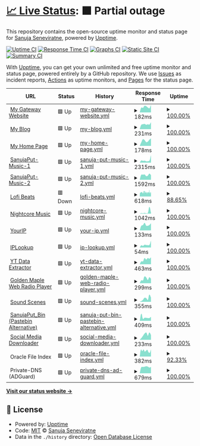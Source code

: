 # [📈 Live Status](https://status.sanuja.biz): <!--live status--> **🟧 Partial outage**

This repository contains the open-source uptime monitor and status page for [Sanuja Seneviratne](https://sanuja.biz/), powered by [Upptime](https://github.com/upptime/upptime).

[![Uptime CI](https://github.com/SanujaNS/SanujaPut-Status/workflows/Uptime%20CI/badge.svg)](https://github.com/SanujaNS/SanujaPut-Status/actions?query=workflow%3A%22Uptime+CI%22)
[![Response Time CI](https://github.com/SanujaNS/SanujaPut-Status/workflows/Response%20Time%20CI/badge.svg)](https://github.com/SanujaNS/SanujaPut-Status/actions?query=workflow%3A%22Response+Time+CI%22)
[![Graphs CI](https://github.com/SanujaNS/SanujaPut-Status/workflows/Graphs%20CI/badge.svg)](https://github.com/SanujaNS/SanujaPut-Status/actions?query=workflow%3A%22Graphs+CI%22)
[![Static Site CI](https://github.com/SanujaNS/SanujaPut-Status/workflows/Static%20Site%20CI/badge.svg)](https://github.com/SanujaNS/SanujaPut-Status/actions?query=workflow%3A%22Static+Site+CI%22)
[![Summary CI](https://github.com/SanujaNS/SanujaPut-Status/workflows/Summary%20CI/badge.svg)](https://github.com/SanujaNS/SanujaPut-Status/actions?query=workflow%3A%22Summary+CI%22)

With [Upptime](https://upptime.js.org), you can get your own unlimited and free uptime monitor and status page, powered entirely by a GitHub repository. We use [Issues](https://github.com/SanujaNS/SanujaPut-Status/issues) as incident reports, [Actions](https://github.com/SanujaNS/SanujaPut-Status/actions) as uptime monitors, and [Pages](https://status.sanuja.biz) for the status page.

<!--start: status pages-->
<!-- This summary is generated by Upptime (https://github.com/upptime/upptime) -->
<!-- Do not edit this manually, your changes will be overwritten -->
<!-- prettier-ignore -->
| URL | Status | History | Response Time | Uptime |
| --- | ------ | ------- | ------------- | ------ |
| <img alt="" src="https://icons.duckduckgo.com/ip3/sanuja.biz.ico" height="13"> [My Gateway Website](https://sanuja.biz/) | 🟩 Up | [my-gateway-website.yml](https://github.com/SanujaNS/SanujaPut-Status/commits/HEAD/history/my-gateway-website.yml) | <details><summary><img alt="Response time graph" src="./graphs/my-gateway-website/response-time-week.png" height="20"> 182ms</summary><br><a href="https://status.sanuja.biz/history/my-gateway-website"><img alt="Response time 98" src="https://img.shields.io/endpoint?url=https%3A%2F%2Fraw.githubusercontent.com%2FSanujaNS%2FSanujaPut-Status%2FHEAD%2Fapi%2Fmy-gateway-website%2Fresponse-time.json"></a><br><a href="https://status.sanuja.biz/history/my-gateway-website"><img alt="24-hour response time 247" src="https://img.shields.io/endpoint?url=https%3A%2F%2Fraw.githubusercontent.com%2FSanujaNS%2FSanujaPut-Status%2FHEAD%2Fapi%2Fmy-gateway-website%2Fresponse-time-day.json"></a><br><a href="https://status.sanuja.biz/history/my-gateway-website"><img alt="7-day response time 182" src="https://img.shields.io/endpoint?url=https%3A%2F%2Fraw.githubusercontent.com%2FSanujaNS%2FSanujaPut-Status%2FHEAD%2Fapi%2Fmy-gateway-website%2Fresponse-time-week.json"></a><br><a href="https://status.sanuja.biz/history/my-gateway-website"><img alt="30-day response time 126" src="https://img.shields.io/endpoint?url=https%3A%2F%2Fraw.githubusercontent.com%2FSanujaNS%2FSanujaPut-Status%2FHEAD%2Fapi%2Fmy-gateway-website%2Fresponse-time-month.json"></a><br><a href="https://status.sanuja.biz/history/my-gateway-website"><img alt="1-year response time 106" src="https://img.shields.io/endpoint?url=https%3A%2F%2Fraw.githubusercontent.com%2FSanujaNS%2FSanujaPut-Status%2FHEAD%2Fapi%2Fmy-gateway-website%2Fresponse-time-year.json"></a></details> | <details><summary><a href="https://status.sanuja.biz/history/my-gateway-website">100.00%</a></summary><a href="https://status.sanuja.biz/history/my-gateway-website"><img alt="All-time uptime 99.65%" src="https://img.shields.io/endpoint?url=https%3A%2F%2Fraw.githubusercontent.com%2FSanujaNS%2FSanujaPut-Status%2FHEAD%2Fapi%2Fmy-gateway-website%2Fuptime.json"></a><br><a href="https://status.sanuja.biz/history/my-gateway-website"><img alt="24-hour uptime 100.00%" src="https://img.shields.io/endpoint?url=https%3A%2F%2Fraw.githubusercontent.com%2FSanujaNS%2FSanujaPut-Status%2FHEAD%2Fapi%2Fmy-gateway-website%2Fuptime-day.json"></a><br><a href="https://status.sanuja.biz/history/my-gateway-website"><img alt="7-day uptime 100.00%" src="https://img.shields.io/endpoint?url=https%3A%2F%2Fraw.githubusercontent.com%2FSanujaNS%2FSanujaPut-Status%2FHEAD%2Fapi%2Fmy-gateway-website%2Fuptime-week.json"></a><br><a href="https://status.sanuja.biz/history/my-gateway-website"><img alt="30-day uptime 100.00%" src="https://img.shields.io/endpoint?url=https%3A%2F%2Fraw.githubusercontent.com%2FSanujaNS%2FSanujaPut-Status%2FHEAD%2Fapi%2Fmy-gateway-website%2Fuptime-month.json"></a><br><a href="https://status.sanuja.biz/history/my-gateway-website"><img alt="1-year uptime 99.66%" src="https://img.shields.io/endpoint?url=https%3A%2F%2Fraw.githubusercontent.com%2FSanujaNS%2FSanujaPut-Status%2FHEAD%2Fapi%2Fmy-gateway-website%2Fuptime-year.json"></a></details>
| <img alt="" src="https://icons.duckduckgo.com/ip3/sanujas.com.ico" height="13"> [My Blog](https://sanujas.com/) | 🟩 Up | [my-blog.yml](https://github.com/SanujaNS/SanujaPut-Status/commits/HEAD/history/my-blog.yml) | <details><summary><img alt="Response time graph" src="./graphs/my-blog/response-time-week.png" height="20"> 231ms</summary><br><a href="https://status.sanuja.biz/history/my-blog"><img alt="Response time 123" src="https://img.shields.io/endpoint?url=https%3A%2F%2Fraw.githubusercontent.com%2FSanujaNS%2FSanujaPut-Status%2FHEAD%2Fapi%2Fmy-blog%2Fresponse-time.json"></a><br><a href="https://status.sanuja.biz/history/my-blog"><img alt="24-hour response time 317" src="https://img.shields.io/endpoint?url=https%3A%2F%2Fraw.githubusercontent.com%2FSanujaNS%2FSanujaPut-Status%2FHEAD%2Fapi%2Fmy-blog%2Fresponse-time-day.json"></a><br><a href="https://status.sanuja.biz/history/my-blog"><img alt="7-day response time 231" src="https://img.shields.io/endpoint?url=https%3A%2F%2Fraw.githubusercontent.com%2FSanujaNS%2FSanujaPut-Status%2FHEAD%2Fapi%2Fmy-blog%2Fresponse-time-week.json"></a><br><a href="https://status.sanuja.biz/history/my-blog"><img alt="30-day response time 171" src="https://img.shields.io/endpoint?url=https%3A%2F%2Fraw.githubusercontent.com%2FSanujaNS%2FSanujaPut-Status%2FHEAD%2Fapi%2Fmy-blog%2Fresponse-time-month.json"></a><br><a href="https://status.sanuja.biz/history/my-blog"><img alt="1-year response time 132" src="https://img.shields.io/endpoint?url=https%3A%2F%2Fraw.githubusercontent.com%2FSanujaNS%2FSanujaPut-Status%2FHEAD%2Fapi%2Fmy-blog%2Fresponse-time-year.json"></a></details> | <details><summary><a href="https://status.sanuja.biz/history/my-blog">100.00%</a></summary><a href="https://status.sanuja.biz/history/my-blog"><img alt="All-time uptime 99.63%" src="https://img.shields.io/endpoint?url=https%3A%2F%2Fraw.githubusercontent.com%2FSanujaNS%2FSanujaPut-Status%2FHEAD%2Fapi%2Fmy-blog%2Fuptime.json"></a><br><a href="https://status.sanuja.biz/history/my-blog"><img alt="24-hour uptime 100.00%" src="https://img.shields.io/endpoint?url=https%3A%2F%2Fraw.githubusercontent.com%2FSanujaNS%2FSanujaPut-Status%2FHEAD%2Fapi%2Fmy-blog%2Fuptime-day.json"></a><br><a href="https://status.sanuja.biz/history/my-blog"><img alt="7-day uptime 100.00%" src="https://img.shields.io/endpoint?url=https%3A%2F%2Fraw.githubusercontent.com%2FSanujaNS%2FSanujaPut-Status%2FHEAD%2Fapi%2Fmy-blog%2Fuptime-week.json"></a><br><a href="https://status.sanuja.biz/history/my-blog"><img alt="30-day uptime 100.00%" src="https://img.shields.io/endpoint?url=https%3A%2F%2Fraw.githubusercontent.com%2FSanujaNS%2FSanujaPut-Status%2FHEAD%2Fapi%2Fmy-blog%2Fuptime-month.json"></a><br><a href="https://status.sanuja.biz/history/my-blog"><img alt="1-year uptime 99.62%" src="https://img.shields.io/endpoint?url=https%3A%2F%2Fraw.githubusercontent.com%2FSanujaNS%2FSanujaPut-Status%2FHEAD%2Fapi%2Fmy-blog%2Fuptime-year.json"></a></details>
| <img alt="" src="https://icons.duckduckgo.com/ip3/status.sanuja.biz.ico" height="13"> [My Home Page](https://status.sanuja.biz/) | 🟩 Up | [my-home-page.yml](https://github.com/SanujaNS/SanujaPut-Status/commits/HEAD/history/my-home-page.yml) | <details><summary><img alt="Response time graph" src="./graphs/my-home-page/response-time-week.png" height="20"> 178ms</summary><br><a href="https://status.sanuja.biz/history/my-home-page"><img alt="Response time 111" src="https://img.shields.io/endpoint?url=https%3A%2F%2Fraw.githubusercontent.com%2FSanujaNS%2FSanujaPut-Status%2FHEAD%2Fapi%2Fmy-home-page%2Fresponse-time.json"></a><br><a href="https://status.sanuja.biz/history/my-home-page"><img alt="24-hour response time 248" src="https://img.shields.io/endpoint?url=https%3A%2F%2Fraw.githubusercontent.com%2FSanujaNS%2FSanujaPut-Status%2FHEAD%2Fapi%2Fmy-home-page%2Fresponse-time-day.json"></a><br><a href="https://status.sanuja.biz/history/my-home-page"><img alt="7-day response time 178" src="https://img.shields.io/endpoint?url=https%3A%2F%2Fraw.githubusercontent.com%2FSanujaNS%2FSanujaPut-Status%2FHEAD%2Fapi%2Fmy-home-page%2Fresponse-time-week.json"></a><br><a href="https://status.sanuja.biz/history/my-home-page"><img alt="30-day response time 127" src="https://img.shields.io/endpoint?url=https%3A%2F%2Fraw.githubusercontent.com%2FSanujaNS%2FSanujaPut-Status%2FHEAD%2Fapi%2Fmy-home-page%2Fresponse-time-month.json"></a><br><a href="https://status.sanuja.biz/history/my-home-page"><img alt="1-year response time 111" src="https://img.shields.io/endpoint?url=https%3A%2F%2Fraw.githubusercontent.com%2FSanujaNS%2FSanujaPut-Status%2FHEAD%2Fapi%2Fmy-home-page%2Fresponse-time-year.json"></a></details> | <details><summary><a href="https://status.sanuja.biz/history/my-home-page">100.00%</a></summary><a href="https://status.sanuja.biz/history/my-home-page"><img alt="All-time uptime 99.91%" src="https://img.shields.io/endpoint?url=https%3A%2F%2Fraw.githubusercontent.com%2FSanujaNS%2FSanujaPut-Status%2FHEAD%2Fapi%2Fmy-home-page%2Fuptime.json"></a><br><a href="https://status.sanuja.biz/history/my-home-page"><img alt="24-hour uptime 100.00%" src="https://img.shields.io/endpoint?url=https%3A%2F%2Fraw.githubusercontent.com%2FSanujaNS%2FSanujaPut-Status%2FHEAD%2Fapi%2Fmy-home-page%2Fuptime-day.json"></a><br><a href="https://status.sanuja.biz/history/my-home-page"><img alt="7-day uptime 100.00%" src="https://img.shields.io/endpoint?url=https%3A%2F%2Fraw.githubusercontent.com%2FSanujaNS%2FSanujaPut-Status%2FHEAD%2Fapi%2Fmy-home-page%2Fuptime-week.json"></a><br><a href="https://status.sanuja.biz/history/my-home-page"><img alt="30-day uptime 100.00%" src="https://img.shields.io/endpoint?url=https%3A%2F%2Fraw.githubusercontent.com%2FSanujaNS%2FSanujaPut-Status%2FHEAD%2Fapi%2Fmy-home-page%2Fuptime-month.json"></a><br><a href="https://status.sanuja.biz/history/my-home-page"><img alt="1-year uptime 99.91%" src="https://img.shields.io/endpoint?url=https%3A%2F%2Fraw.githubusercontent.com%2FSanujaNS%2FSanujaPut-Status%2FHEAD%2Fapi%2Fmy-home-page%2Fuptime-year.json"></a></details>
| <img alt="" src="https://icons.duckduckgo.com/ip3/smusic.sanujas.eu.org.ico" height="13"> [SanujaPut-Music-1](https://smusic.sanujas.eu.org/) | 🟩 Up | [sanuja-put-music-1.yml](https://github.com/SanujaNS/SanujaPut-Status/commits/HEAD/history/sanuja-put-music-1.yml) | <details><summary><img alt="Response time graph" src="./graphs/sanuja-put-music-1/response-time-week.png" height="20"> 2315ms</summary><br><a href="https://status.sanuja.biz/history/sanuja-put-music-1"><img alt="Response time 1767" src="https://img.shields.io/endpoint?url=https%3A%2F%2Fraw.githubusercontent.com%2FSanujaNS%2FSanujaPut-Status%2FHEAD%2Fapi%2Fsanuja-put-music-1%2Fresponse-time.json"></a><br><a href="https://status.sanuja.biz/history/sanuja-put-music-1"><img alt="24-hour response time 6817" src="https://img.shields.io/endpoint?url=https%3A%2F%2Fraw.githubusercontent.com%2FSanujaNS%2FSanujaPut-Status%2FHEAD%2Fapi%2Fsanuja-put-music-1%2Fresponse-time-day.json"></a><br><a href="https://status.sanuja.biz/history/sanuja-put-music-1"><img alt="7-day response time 2315" src="https://img.shields.io/endpoint?url=https%3A%2F%2Fraw.githubusercontent.com%2FSanujaNS%2FSanujaPut-Status%2FHEAD%2Fapi%2Fsanuja-put-music-1%2Fresponse-time-week.json"></a><br><a href="https://status.sanuja.biz/history/sanuja-put-music-1"><img alt="30-day response time 1932" src="https://img.shields.io/endpoint?url=https%3A%2F%2Fraw.githubusercontent.com%2FSanujaNS%2FSanujaPut-Status%2FHEAD%2Fapi%2Fsanuja-put-music-1%2Fresponse-time-month.json"></a><br><a href="https://status.sanuja.biz/history/sanuja-put-music-1"><img alt="1-year response time 1777" src="https://img.shields.io/endpoint?url=https%3A%2F%2Fraw.githubusercontent.com%2FSanujaNS%2FSanujaPut-Status%2FHEAD%2Fapi%2Fsanuja-put-music-1%2Fresponse-time-year.json"></a></details> | <details><summary><a href="https://status.sanuja.biz/history/sanuja-put-music-1">100.00%</a></summary><a href="https://status.sanuja.biz/history/sanuja-put-music-1"><img alt="All-time uptime 75.57%" src="https://img.shields.io/endpoint?url=https%3A%2F%2Fraw.githubusercontent.com%2FSanujaNS%2FSanujaPut-Status%2FHEAD%2Fapi%2Fsanuja-put-music-1%2Fuptime.json"></a><br><a href="https://status.sanuja.biz/history/sanuja-put-music-1"><img alt="24-hour uptime 100.00%" src="https://img.shields.io/endpoint?url=https%3A%2F%2Fraw.githubusercontent.com%2FSanujaNS%2FSanujaPut-Status%2FHEAD%2Fapi%2Fsanuja-put-music-1%2Fuptime-day.json"></a><br><a href="https://status.sanuja.biz/history/sanuja-put-music-1"><img alt="7-day uptime 100.00%" src="https://img.shields.io/endpoint?url=https%3A%2F%2Fraw.githubusercontent.com%2FSanujaNS%2FSanujaPut-Status%2FHEAD%2Fapi%2Fsanuja-put-music-1%2Fuptime-week.json"></a><br><a href="https://status.sanuja.biz/history/sanuja-put-music-1"><img alt="30-day uptime 99.80%" src="https://img.shields.io/endpoint?url=https%3A%2F%2Fraw.githubusercontent.com%2FSanujaNS%2FSanujaPut-Status%2FHEAD%2Fapi%2Fsanuja-put-music-1%2Fuptime-month.json"></a><br><a href="https://status.sanuja.biz/history/sanuja-put-music-1"><img alt="1-year uptime 95.44%" src="https://img.shields.io/endpoint?url=https%3A%2F%2Fraw.githubusercontent.com%2FSanujaNS%2FSanujaPut-Status%2FHEAD%2Fapi%2Fsanuja-put-music-1%2Fuptime-year.json"></a></details>
| <img alt="" src="https://icons.duckduckgo.com/ip3/sanujas.serv00.net.ico" height="13"> [SanujaPut-Music-2](https://sanujas.serv00.net/) | 🟩 Up | [sanuja-put-music-2.yml](https://github.com/SanujaNS/SanujaPut-Status/commits/HEAD/history/sanuja-put-music-2.yml) | <details><summary><img alt="Response time graph" src="./graphs/sanuja-put-music-2/response-time-week.png" height="20"> 1592ms</summary><br><a href="https://status.sanuja.biz/history/sanuja-put-music-2"><img alt="Response time 1584" src="https://img.shields.io/endpoint?url=https%3A%2F%2Fraw.githubusercontent.com%2FSanujaNS%2FSanujaPut-Status%2FHEAD%2Fapi%2Fsanuja-put-music-2%2Fresponse-time.json"></a><br><a href="https://status.sanuja.biz/history/sanuja-put-music-2"><img alt="24-hour response time 1512" src="https://img.shields.io/endpoint?url=https%3A%2F%2Fraw.githubusercontent.com%2FSanujaNS%2FSanujaPut-Status%2FHEAD%2Fapi%2Fsanuja-put-music-2%2Fresponse-time-day.json"></a><br><a href="https://status.sanuja.biz/history/sanuja-put-music-2"><img alt="7-day response time 1592" src="https://img.shields.io/endpoint?url=https%3A%2F%2Fraw.githubusercontent.com%2FSanujaNS%2FSanujaPut-Status%2FHEAD%2Fapi%2Fsanuja-put-music-2%2Fresponse-time-week.json"></a><br><a href="https://status.sanuja.biz/history/sanuja-put-music-2"><img alt="30-day response time 1553" src="https://img.shields.io/endpoint?url=https%3A%2F%2Fraw.githubusercontent.com%2FSanujaNS%2FSanujaPut-Status%2FHEAD%2Fapi%2Fsanuja-put-music-2%2Fresponse-time-month.json"></a><br><a href="https://status.sanuja.biz/history/sanuja-put-music-2"><img alt="1-year response time 1497" src="https://img.shields.io/endpoint?url=https%3A%2F%2Fraw.githubusercontent.com%2FSanujaNS%2FSanujaPut-Status%2FHEAD%2Fapi%2Fsanuja-put-music-2%2Fresponse-time-year.json"></a></details> | <details><summary><a href="https://status.sanuja.biz/history/sanuja-put-music-2">100.00%</a></summary><a href="https://status.sanuja.biz/history/sanuja-put-music-2"><img alt="All-time uptime 99.84%" src="https://img.shields.io/endpoint?url=https%3A%2F%2Fraw.githubusercontent.com%2FSanujaNS%2FSanujaPut-Status%2FHEAD%2Fapi%2Fsanuja-put-music-2%2Fuptime.json"></a><br><a href="https://status.sanuja.biz/history/sanuja-put-music-2"><img alt="24-hour uptime 100.00%" src="https://img.shields.io/endpoint?url=https%3A%2F%2Fraw.githubusercontent.com%2FSanujaNS%2FSanujaPut-Status%2FHEAD%2Fapi%2Fsanuja-put-music-2%2Fuptime-day.json"></a><br><a href="https://status.sanuja.biz/history/sanuja-put-music-2"><img alt="7-day uptime 100.00%" src="https://img.shields.io/endpoint?url=https%3A%2F%2Fraw.githubusercontent.com%2FSanujaNS%2FSanujaPut-Status%2FHEAD%2Fapi%2Fsanuja-put-music-2%2Fuptime-week.json"></a><br><a href="https://status.sanuja.biz/history/sanuja-put-music-2"><img alt="30-day uptime 99.80%" src="https://img.shields.io/endpoint?url=https%3A%2F%2Fraw.githubusercontent.com%2FSanujaNS%2FSanujaPut-Status%2FHEAD%2Fapi%2Fsanuja-put-music-2%2Fuptime-month.json"></a><br><a href="https://status.sanuja.biz/history/sanuja-put-music-2"><img alt="1-year uptime 99.84%" src="https://img.shields.io/endpoint?url=https%3A%2F%2Fraw.githubusercontent.com%2FSanujaNS%2FSanujaPut-Status%2FHEAD%2Fapi%2Fsanuja-put-music-2%2Fuptime-year.json"></a></details>
| <img alt="" src="https://icons.duckduckgo.com/ip3/sanuja.rf.gd.ico" height="13"> [Lofi Beats](https://sanuja.rf.gd/) | 🟥 Down | [lofi-beats.yml](https://github.com/SanujaNS/SanujaPut-Status/commits/HEAD/history/lofi-beats.yml) | <details><summary><img alt="Response time graph" src="./graphs/lofi-beats/response-time-week.png" height="20"> 618ms</summary><br><a href="https://status.sanuja.biz/history/lofi-beats"><img alt="Response time 633" src="https://img.shields.io/endpoint?url=https%3A%2F%2Fraw.githubusercontent.com%2FSanujaNS%2FSanujaPut-Status%2FHEAD%2Fapi%2Flofi-beats%2Fresponse-time.json"></a><br><a href="https://status.sanuja.biz/history/lofi-beats"><img alt="24-hour response time 599" src="https://img.shields.io/endpoint?url=https%3A%2F%2Fraw.githubusercontent.com%2FSanujaNS%2FSanujaPut-Status%2FHEAD%2Fapi%2Flofi-beats%2Fresponse-time-day.json"></a><br><a href="https://status.sanuja.biz/history/lofi-beats"><img alt="7-day response time 618" src="https://img.shields.io/endpoint?url=https%3A%2F%2Fraw.githubusercontent.com%2FSanujaNS%2FSanujaPut-Status%2FHEAD%2Fapi%2Flofi-beats%2Fresponse-time-week.json"></a><br><a href="https://status.sanuja.biz/history/lofi-beats"><img alt="30-day response time 716" src="https://img.shields.io/endpoint?url=https%3A%2F%2Fraw.githubusercontent.com%2FSanujaNS%2FSanujaPut-Status%2FHEAD%2Fapi%2Flofi-beats%2Fresponse-time-month.json"></a><br><a href="https://status.sanuja.biz/history/lofi-beats"><img alt="1-year response time 649" src="https://img.shields.io/endpoint?url=https%3A%2F%2Fraw.githubusercontent.com%2FSanujaNS%2FSanujaPut-Status%2FHEAD%2Fapi%2Flofi-beats%2Fresponse-time-year.json"></a></details> | <details><summary><a href="https://status.sanuja.biz/history/lofi-beats">88.65%</a></summary><a href="https://status.sanuja.biz/history/lofi-beats"><img alt="All-time uptime 99.71%" src="https://img.shields.io/endpoint?url=https%3A%2F%2Fraw.githubusercontent.com%2FSanujaNS%2FSanujaPut-Status%2FHEAD%2Fapi%2Flofi-beats%2Fuptime.json"></a><br><a href="https://status.sanuja.biz/history/lofi-beats"><img alt="24-hour uptime 72.73%" src="https://img.shields.io/endpoint?url=https%3A%2F%2Fraw.githubusercontent.com%2FSanujaNS%2FSanujaPut-Status%2FHEAD%2Fapi%2Flofi-beats%2Fuptime-day.json"></a><br><a href="https://status.sanuja.biz/history/lofi-beats"><img alt="7-day uptime 88.65%" src="https://img.shields.io/endpoint?url=https%3A%2F%2Fraw.githubusercontent.com%2FSanujaNS%2FSanujaPut-Status%2FHEAD%2Fapi%2Flofi-beats%2Fuptime-week.json"></a><br><a href="https://status.sanuja.biz/history/lofi-beats"><img alt="30-day uptime 93.19%" src="https://img.shields.io/endpoint?url=https%3A%2F%2Fraw.githubusercontent.com%2FSanujaNS%2FSanujaPut-Status%2FHEAD%2Fapi%2Flofi-beats%2Fuptime-month.json"></a><br><a href="https://status.sanuja.biz/history/lofi-beats"><img alt="1-year uptime 99.43%" src="https://img.shields.io/endpoint?url=https%3A%2F%2Fraw.githubusercontent.com%2FSanujaNS%2FSanujaPut-Status%2FHEAD%2Fapi%2Flofi-beats%2Fuptime-year.json"></a></details>
| <img alt="" src="https://icons.duckduckgo.com/ip3/ncore.sanujas.eu.org.ico" height="13"> [Nightcore Music](https://ncore.sanujas.eu.org/) | 🟩 Up | [nightcore-music.yml](https://github.com/SanujaNS/SanujaPut-Status/commits/HEAD/history/nightcore-music.yml) | <details><summary><img alt="Response time graph" src="./graphs/nightcore-music/response-time-week.png" height="20"> 1042ms</summary><br><a href="https://status.sanuja.biz/history/nightcore-music"><img alt="Response time 850" src="https://img.shields.io/endpoint?url=https%3A%2F%2Fraw.githubusercontent.com%2FSanujaNS%2FSanujaPut-Status%2FHEAD%2Fapi%2Fnightcore-music%2Fresponse-time.json"></a><br><a href="https://status.sanuja.biz/history/nightcore-music"><img alt="24-hour response time 457" src="https://img.shields.io/endpoint?url=https%3A%2F%2Fraw.githubusercontent.com%2FSanujaNS%2FSanujaPut-Status%2FHEAD%2Fapi%2Fnightcore-music%2Fresponse-time-day.json"></a><br><a href="https://status.sanuja.biz/history/nightcore-music"><img alt="7-day response time 1042" src="https://img.shields.io/endpoint?url=https%3A%2F%2Fraw.githubusercontent.com%2FSanujaNS%2FSanujaPut-Status%2FHEAD%2Fapi%2Fnightcore-music%2Fresponse-time-week.json"></a><br><a href="https://status.sanuja.biz/history/nightcore-music"><img alt="30-day response time 1171" src="https://img.shields.io/endpoint?url=https%3A%2F%2Fraw.githubusercontent.com%2FSanujaNS%2FSanujaPut-Status%2FHEAD%2Fapi%2Fnightcore-music%2Fresponse-time-month.json"></a><br><a href="https://status.sanuja.biz/history/nightcore-music"><img alt="1-year response time 850" src="https://img.shields.io/endpoint?url=https%3A%2F%2Fraw.githubusercontent.com%2FSanujaNS%2FSanujaPut-Status%2FHEAD%2Fapi%2Fnightcore-music%2Fresponse-time-year.json"></a></details> | <details><summary><a href="https://status.sanuja.biz/history/nightcore-music">100.00%</a></summary><a href="https://status.sanuja.biz/history/nightcore-music"><img alt="All-time uptime 98.19%" src="https://img.shields.io/endpoint?url=https%3A%2F%2Fraw.githubusercontent.com%2FSanujaNS%2FSanujaPut-Status%2FHEAD%2Fapi%2Fnightcore-music%2Fuptime.json"></a><br><a href="https://status.sanuja.biz/history/nightcore-music"><img alt="24-hour uptime 100.00%" src="https://img.shields.io/endpoint?url=https%3A%2F%2Fraw.githubusercontent.com%2FSanujaNS%2FSanujaPut-Status%2FHEAD%2Fapi%2Fnightcore-music%2Fuptime-day.json"></a><br><a href="https://status.sanuja.biz/history/nightcore-music"><img alt="7-day uptime 100.00%" src="https://img.shields.io/endpoint?url=https%3A%2F%2Fraw.githubusercontent.com%2FSanujaNS%2FSanujaPut-Status%2FHEAD%2Fapi%2Fnightcore-music%2Fuptime-week.json"></a><br><a href="https://status.sanuja.biz/history/nightcore-music"><img alt="30-day uptime 100.00%" src="https://img.shields.io/endpoint?url=https%3A%2F%2Fraw.githubusercontent.com%2FSanujaNS%2FSanujaPut-Status%2FHEAD%2Fapi%2Fnightcore-music%2Fuptime-month.json"></a><br><a href="https://status.sanuja.biz/history/nightcore-music"><img alt="1-year uptime 98.19%" src="https://img.shields.io/endpoint?url=https%3A%2F%2Fraw.githubusercontent.com%2FSanujaNS%2FSanujaPut-Status%2FHEAD%2Fapi%2Fnightcore-music%2Fuptime-year.json"></a></details>
| <img alt="" src="https://icons.duckduckgo.com/ip3/sanuja.biz.ico" height="13"> [YourIP](https://sanuja.biz/tools/yourip/) | 🟩 Up | [your-ip.yml](https://github.com/SanujaNS/SanujaPut-Status/commits/HEAD/history/your-ip.yml) | <details><summary><img alt="Response time graph" src="./graphs/your-ip/response-time-week.png" height="20"> 133ms</summary><br><a href="https://status.sanuja.biz/history/your-ip"><img alt="Response time 55" src="https://img.shields.io/endpoint?url=https%3A%2F%2Fraw.githubusercontent.com%2FSanujaNS%2FSanujaPut-Status%2FHEAD%2Fapi%2Fyour-ip%2Fresponse-time.json"></a><br><a href="https://status.sanuja.biz/history/your-ip"><img alt="24-hour response time 169" src="https://img.shields.io/endpoint?url=https%3A%2F%2Fraw.githubusercontent.com%2FSanujaNS%2FSanujaPut-Status%2FHEAD%2Fapi%2Fyour-ip%2Fresponse-time-day.json"></a><br><a href="https://status.sanuja.biz/history/your-ip"><img alt="7-day response time 133" src="https://img.shields.io/endpoint?url=https%3A%2F%2Fraw.githubusercontent.com%2FSanujaNS%2FSanujaPut-Status%2FHEAD%2Fapi%2Fyour-ip%2Fresponse-time-week.json"></a><br><a href="https://status.sanuja.biz/history/your-ip"><img alt="30-day response time 90" src="https://img.shields.io/endpoint?url=https%3A%2F%2Fraw.githubusercontent.com%2FSanujaNS%2FSanujaPut-Status%2FHEAD%2Fapi%2Fyour-ip%2Fresponse-time-month.json"></a><br><a href="https://status.sanuja.biz/history/your-ip"><img alt="1-year response time 68" src="https://img.shields.io/endpoint?url=https%3A%2F%2Fraw.githubusercontent.com%2FSanujaNS%2FSanujaPut-Status%2FHEAD%2Fapi%2Fyour-ip%2Fresponse-time-year.json"></a></details> | <details><summary><a href="https://status.sanuja.biz/history/your-ip">100.00%</a></summary><a href="https://status.sanuja.biz/history/your-ip"><img alt="All-time uptime 99.62%" src="https://img.shields.io/endpoint?url=https%3A%2F%2Fraw.githubusercontent.com%2FSanujaNS%2FSanujaPut-Status%2FHEAD%2Fapi%2Fyour-ip%2Fuptime.json"></a><br><a href="https://status.sanuja.biz/history/your-ip"><img alt="24-hour uptime 100.00%" src="https://img.shields.io/endpoint?url=https%3A%2F%2Fraw.githubusercontent.com%2FSanujaNS%2FSanujaPut-Status%2FHEAD%2Fapi%2Fyour-ip%2Fuptime-day.json"></a><br><a href="https://status.sanuja.biz/history/your-ip"><img alt="7-day uptime 100.00%" src="https://img.shields.io/endpoint?url=https%3A%2F%2Fraw.githubusercontent.com%2FSanujaNS%2FSanujaPut-Status%2FHEAD%2Fapi%2Fyour-ip%2Fuptime-week.json"></a><br><a href="https://status.sanuja.biz/history/your-ip"><img alt="30-day uptime 100.00%" src="https://img.shields.io/endpoint?url=https%3A%2F%2Fraw.githubusercontent.com%2FSanujaNS%2FSanujaPut-Status%2FHEAD%2Fapi%2Fyour-ip%2Fuptime-month.json"></a><br><a href="https://status.sanuja.biz/history/your-ip"><img alt="1-year uptime 99.60%" src="https://img.shields.io/endpoint?url=https%3A%2F%2Fraw.githubusercontent.com%2FSanujaNS%2FSanujaPut-Status%2FHEAD%2Fapi%2Fyour-ip%2Fuptime-year.json"></a></details>
| <img alt="" src="https://icons.duckduckgo.com/ip3/sanuja.biz.ico" height="13"> [IPLookup](https://sanuja.biz/tools/iplookup/) | 🟩 Up | [ip-lookup.yml](https://github.com/SanujaNS/SanujaPut-Status/commits/HEAD/history/ip-lookup.yml) | <details><summary><img alt="Response time graph" src="./graphs/ip-lookup/response-time-week.png" height="20"> 54ms</summary><br><a href="https://status.sanuja.biz/history/ip-lookup"><img alt="Response time 24" src="https://img.shields.io/endpoint?url=https%3A%2F%2Fraw.githubusercontent.com%2FSanujaNS%2FSanujaPut-Status%2FHEAD%2Fapi%2Fip-lookup%2Fresponse-time.json"></a><br><a href="https://status.sanuja.biz/history/ip-lookup"><img alt="24-hour response time 126" src="https://img.shields.io/endpoint?url=https%3A%2F%2Fraw.githubusercontent.com%2FSanujaNS%2FSanujaPut-Status%2FHEAD%2Fapi%2Fip-lookup%2Fresponse-time-day.json"></a><br><a href="https://status.sanuja.biz/history/ip-lookup"><img alt="7-day response time 54" src="https://img.shields.io/endpoint?url=https%3A%2F%2Fraw.githubusercontent.com%2FSanujaNS%2FSanujaPut-Status%2FHEAD%2Fapi%2Fip-lookup%2Fresponse-time-week.json"></a><br><a href="https://status.sanuja.biz/history/ip-lookup"><img alt="30-day response time 30" src="https://img.shields.io/endpoint?url=https%3A%2F%2Fraw.githubusercontent.com%2FSanujaNS%2FSanujaPut-Status%2FHEAD%2Fapi%2Fip-lookup%2Fresponse-time-month.json"></a><br><a href="https://status.sanuja.biz/history/ip-lookup"><img alt="1-year response time 27" src="https://img.shields.io/endpoint?url=https%3A%2F%2Fraw.githubusercontent.com%2FSanujaNS%2FSanujaPut-Status%2FHEAD%2Fapi%2Fip-lookup%2Fresponse-time-year.json"></a></details> | <details><summary><a href="https://status.sanuja.biz/history/ip-lookup">100.00%</a></summary><a href="https://status.sanuja.biz/history/ip-lookup"><img alt="All-time uptime 99.62%" src="https://img.shields.io/endpoint?url=https%3A%2F%2Fraw.githubusercontent.com%2FSanujaNS%2FSanujaPut-Status%2FHEAD%2Fapi%2Fip-lookup%2Fuptime.json"></a><br><a href="https://status.sanuja.biz/history/ip-lookup"><img alt="24-hour uptime 100.00%" src="https://img.shields.io/endpoint?url=https%3A%2F%2Fraw.githubusercontent.com%2FSanujaNS%2FSanujaPut-Status%2FHEAD%2Fapi%2Fip-lookup%2Fuptime-day.json"></a><br><a href="https://status.sanuja.biz/history/ip-lookup"><img alt="7-day uptime 100.00%" src="https://img.shields.io/endpoint?url=https%3A%2F%2Fraw.githubusercontent.com%2FSanujaNS%2FSanujaPut-Status%2FHEAD%2Fapi%2Fip-lookup%2Fuptime-week.json"></a><br><a href="https://status.sanuja.biz/history/ip-lookup"><img alt="30-day uptime 100.00%" src="https://img.shields.io/endpoint?url=https%3A%2F%2Fraw.githubusercontent.com%2FSanujaNS%2FSanujaPut-Status%2FHEAD%2Fapi%2Fip-lookup%2Fuptime-month.json"></a><br><a href="https://status.sanuja.biz/history/ip-lookup"><img alt="1-year uptime 99.59%" src="https://img.shields.io/endpoint?url=https%3A%2F%2Fraw.githubusercontent.com%2FSanujaNS%2FSanujaPut-Status%2FHEAD%2Fapi%2Fip-lookup%2Fuptime-year.json"></a></details>
| <img alt="" src="https://icons.duckduckgo.com/ip3/yt.sanuja.eu.org.ico" height="13"> [YT Data Extractor](https://yt.sanuja.eu.org/) | 🟩 Up | [yt-data-extractor.yml](https://github.com/SanujaNS/SanujaPut-Status/commits/HEAD/history/yt-data-extractor.yml) | <details><summary><img alt="Response time graph" src="./graphs/yt-data-extractor/response-time-week.png" height="20"> 463ms</summary><br><a href="https://status.sanuja.biz/history/yt-data-extractor"><img alt="Response time 1104" src="https://img.shields.io/endpoint?url=https%3A%2F%2Fraw.githubusercontent.com%2FSanujaNS%2FSanujaPut-Status%2FHEAD%2Fapi%2Fyt-data-extractor%2Fresponse-time.json"></a><br><a href="https://status.sanuja.biz/history/yt-data-extractor"><img alt="24-hour response time 638" src="https://img.shields.io/endpoint?url=https%3A%2F%2Fraw.githubusercontent.com%2FSanujaNS%2FSanujaPut-Status%2FHEAD%2Fapi%2Fyt-data-extractor%2Fresponse-time-day.json"></a><br><a href="https://status.sanuja.biz/history/yt-data-extractor"><img alt="7-day response time 463" src="https://img.shields.io/endpoint?url=https%3A%2F%2Fraw.githubusercontent.com%2FSanujaNS%2FSanujaPut-Status%2FHEAD%2Fapi%2Fyt-data-extractor%2Fresponse-time-week.json"></a><br><a href="https://status.sanuja.biz/history/yt-data-extractor"><img alt="30-day response time 624" src="https://img.shields.io/endpoint?url=https%3A%2F%2Fraw.githubusercontent.com%2FSanujaNS%2FSanujaPut-Status%2FHEAD%2Fapi%2Fyt-data-extractor%2Fresponse-time-month.json"></a><br><a href="https://status.sanuja.biz/history/yt-data-extractor"><img alt="1-year response time 1097" src="https://img.shields.io/endpoint?url=https%3A%2F%2Fraw.githubusercontent.com%2FSanujaNS%2FSanujaPut-Status%2FHEAD%2Fapi%2Fyt-data-extractor%2Fresponse-time-year.json"></a></details> | <details><summary><a href="https://status.sanuja.biz/history/yt-data-extractor">100.00%</a></summary><a href="https://status.sanuja.biz/history/yt-data-extractor"><img alt="All-time uptime 97.05%" src="https://img.shields.io/endpoint?url=https%3A%2F%2Fraw.githubusercontent.com%2FSanujaNS%2FSanujaPut-Status%2FHEAD%2Fapi%2Fyt-data-extractor%2Fuptime.json"></a><br><a href="https://status.sanuja.biz/history/yt-data-extractor"><img alt="24-hour uptime 100.00%" src="https://img.shields.io/endpoint?url=https%3A%2F%2Fraw.githubusercontent.com%2FSanujaNS%2FSanujaPut-Status%2FHEAD%2Fapi%2Fyt-data-extractor%2Fuptime-day.json"></a><br><a href="https://status.sanuja.biz/history/yt-data-extractor"><img alt="7-day uptime 100.00%" src="https://img.shields.io/endpoint?url=https%3A%2F%2Fraw.githubusercontent.com%2FSanujaNS%2FSanujaPut-Status%2FHEAD%2Fapi%2Fyt-data-extractor%2Fuptime-week.json"></a><br><a href="https://status.sanuja.biz/history/yt-data-extractor"><img alt="30-day uptime 100.00%" src="https://img.shields.io/endpoint?url=https%3A%2F%2Fraw.githubusercontent.com%2FSanujaNS%2FSanujaPut-Status%2FHEAD%2Fapi%2Fyt-data-extractor%2Fuptime-month.json"></a><br><a href="https://status.sanuja.biz/history/yt-data-extractor"><img alt="1-year uptime 97.02%" src="https://img.shields.io/endpoint?url=https%3A%2F%2Fraw.githubusercontent.com%2FSanujaNS%2FSanujaPut-Status%2FHEAD%2Fapi%2Fyt-data-extractor%2Fuptime-year.json"></a></details>
| <img alt="" src="https://icons.duckduckgo.com/ip3/gm.sanuja.eu.org.ico" height="13"> [Golden Maple Web Radio Player](https://gm.sanuja.eu.org/) | 🟩 Up | [golden-maple-web-radio-player.yml](https://github.com/SanujaNS/SanujaPut-Status/commits/HEAD/history/golden-maple-web-radio-player.yml) | <details><summary><img alt="Response time graph" src="./graphs/golden-maple-web-radio-player/response-time-week.png" height="20"> 299ms</summary><br><a href="https://status.sanuja.biz/history/golden-maple-web-radio-player"><img alt="Response time 699" src="https://img.shields.io/endpoint?url=https%3A%2F%2Fraw.githubusercontent.com%2FSanujaNS%2FSanujaPut-Status%2FHEAD%2Fapi%2Fgolden-maple-web-radio-player%2Fresponse-time.json"></a><br><a href="https://status.sanuja.biz/history/golden-maple-web-radio-player"><img alt="24-hour response time 294" src="https://img.shields.io/endpoint?url=https%3A%2F%2Fraw.githubusercontent.com%2FSanujaNS%2FSanujaPut-Status%2FHEAD%2Fapi%2Fgolden-maple-web-radio-player%2Fresponse-time-day.json"></a><br><a href="https://status.sanuja.biz/history/golden-maple-web-radio-player"><img alt="7-day response time 299" src="https://img.shields.io/endpoint?url=https%3A%2F%2Fraw.githubusercontent.com%2FSanujaNS%2FSanujaPut-Status%2FHEAD%2Fapi%2Fgolden-maple-web-radio-player%2Fresponse-time-week.json"></a><br><a href="https://status.sanuja.biz/history/golden-maple-web-radio-player"><img alt="30-day response time 537" src="https://img.shields.io/endpoint?url=https%3A%2F%2Fraw.githubusercontent.com%2FSanujaNS%2FSanujaPut-Status%2FHEAD%2Fapi%2Fgolden-maple-web-radio-player%2Fresponse-time-month.json"></a><br><a href="https://status.sanuja.biz/history/golden-maple-web-radio-player"><img alt="1-year response time 699" src="https://img.shields.io/endpoint?url=https%3A%2F%2Fraw.githubusercontent.com%2FSanujaNS%2FSanujaPut-Status%2FHEAD%2Fapi%2Fgolden-maple-web-radio-player%2Fresponse-time-year.json"></a></details> | <details><summary><a href="https://status.sanuja.biz/history/golden-maple-web-radio-player">100.00%</a></summary><a href="https://status.sanuja.biz/history/golden-maple-web-radio-player"><img alt="All-time uptime 96.45%" src="https://img.shields.io/endpoint?url=https%3A%2F%2Fraw.githubusercontent.com%2FSanujaNS%2FSanujaPut-Status%2FHEAD%2Fapi%2Fgolden-maple-web-radio-player%2Fuptime.json"></a><br><a href="https://status.sanuja.biz/history/golden-maple-web-radio-player"><img alt="24-hour uptime 100.00%" src="https://img.shields.io/endpoint?url=https%3A%2F%2Fraw.githubusercontent.com%2FSanujaNS%2FSanujaPut-Status%2FHEAD%2Fapi%2Fgolden-maple-web-radio-player%2Fuptime-day.json"></a><br><a href="https://status.sanuja.biz/history/golden-maple-web-radio-player"><img alt="7-day uptime 100.00%" src="https://img.shields.io/endpoint?url=https%3A%2F%2Fraw.githubusercontent.com%2FSanujaNS%2FSanujaPut-Status%2FHEAD%2Fapi%2Fgolden-maple-web-radio-player%2Fuptime-week.json"></a><br><a href="https://status.sanuja.biz/history/golden-maple-web-radio-player"><img alt="30-day uptime 100.00%" src="https://img.shields.io/endpoint?url=https%3A%2F%2Fraw.githubusercontent.com%2FSanujaNS%2FSanujaPut-Status%2FHEAD%2Fapi%2Fgolden-maple-web-radio-player%2Fuptime-month.json"></a><br><a href="https://status.sanuja.biz/history/golden-maple-web-radio-player"><img alt="1-year uptime 96.45%" src="https://img.shields.io/endpoint?url=https%3A%2F%2Fraw.githubusercontent.com%2FSanujaNS%2FSanujaPut-Status%2FHEAD%2Fapi%2Fgolden-maple-web-radio-player%2Fuptime-year.json"></a></details>
| <img alt="" src="https://icons.duckduckgo.com/ip3/ss.sanuja.eu.org.ico" height="13"> [Sound Scenes](https://ss.sanuja.eu.org/) | 🟩 Up | [sound-scenes.yml](https://github.com/SanujaNS/SanujaPut-Status/commits/HEAD/history/sound-scenes.yml) | <details><summary><img alt="Response time graph" src="./graphs/sound-scenes/response-time-week.png" height="20"> 355ms</summary><br><a href="https://status.sanuja.biz/history/sound-scenes"><img alt="Response time 590" src="https://img.shields.io/endpoint?url=https%3A%2F%2Fraw.githubusercontent.com%2FSanujaNS%2FSanujaPut-Status%2FHEAD%2Fapi%2Fsound-scenes%2Fresponse-time.json"></a><br><a href="https://status.sanuja.biz/history/sound-scenes"><img alt="24-hour response time 446" src="https://img.shields.io/endpoint?url=https%3A%2F%2Fraw.githubusercontent.com%2FSanujaNS%2FSanujaPut-Status%2FHEAD%2Fapi%2Fsound-scenes%2Fresponse-time-day.json"></a><br><a href="https://status.sanuja.biz/history/sound-scenes"><img alt="7-day response time 355" src="https://img.shields.io/endpoint?url=https%3A%2F%2Fraw.githubusercontent.com%2FSanujaNS%2FSanujaPut-Status%2FHEAD%2Fapi%2Fsound-scenes%2Fresponse-time-week.json"></a><br><a href="https://status.sanuja.biz/history/sound-scenes"><img alt="30-day response time 308" src="https://img.shields.io/endpoint?url=https%3A%2F%2Fraw.githubusercontent.com%2FSanujaNS%2FSanujaPut-Status%2FHEAD%2Fapi%2Fsound-scenes%2Fresponse-time-month.json"></a><br><a href="https://status.sanuja.biz/history/sound-scenes"><img alt="1-year response time 590" src="https://img.shields.io/endpoint?url=https%3A%2F%2Fraw.githubusercontent.com%2FSanujaNS%2FSanujaPut-Status%2FHEAD%2Fapi%2Fsound-scenes%2Fresponse-time-year.json"></a></details> | <details><summary><a href="https://status.sanuja.biz/history/sound-scenes">100.00%</a></summary><a href="https://status.sanuja.biz/history/sound-scenes"><img alt="All-time uptime 96.46%" src="https://img.shields.io/endpoint?url=https%3A%2F%2Fraw.githubusercontent.com%2FSanujaNS%2FSanujaPut-Status%2FHEAD%2Fapi%2Fsound-scenes%2Fuptime.json"></a><br><a href="https://status.sanuja.biz/history/sound-scenes"><img alt="24-hour uptime 100.00%" src="https://img.shields.io/endpoint?url=https%3A%2F%2Fraw.githubusercontent.com%2FSanujaNS%2FSanujaPut-Status%2FHEAD%2Fapi%2Fsound-scenes%2Fuptime-day.json"></a><br><a href="https://status.sanuja.biz/history/sound-scenes"><img alt="7-day uptime 100.00%" src="https://img.shields.io/endpoint?url=https%3A%2F%2Fraw.githubusercontent.com%2FSanujaNS%2FSanujaPut-Status%2FHEAD%2Fapi%2Fsound-scenes%2Fuptime-week.json"></a><br><a href="https://status.sanuja.biz/history/sound-scenes"><img alt="30-day uptime 100.00%" src="https://img.shields.io/endpoint?url=https%3A%2F%2Fraw.githubusercontent.com%2FSanujaNS%2FSanujaPut-Status%2FHEAD%2Fapi%2Fsound-scenes%2Fuptime-month.json"></a><br><a href="https://status.sanuja.biz/history/sound-scenes"><img alt="1-year uptime 96.46%" src="https://img.shields.io/endpoint?url=https%3A%2F%2Fraw.githubusercontent.com%2FSanujaNS%2FSanujaPut-Status%2FHEAD%2Fapi%2Fsound-scenes%2Fuptime-year.json"></a></details>
| <img alt="" src="https://icons.duckduckgo.com/ip3/bin.sanuja.eu.org.ico" height="13"> [SanujaPut_Bin (Pastebin Alternative)](https://bin.sanuja.eu.org/) | 🟩 Up | [sanuja-put-bin-pastebin-alternative.yml](https://github.com/SanujaNS/SanujaPut-Status/commits/HEAD/history/sanuja-put-bin-pastebin-alternative.yml) | <details><summary><img alt="Response time graph" src="./graphs/sanuja-put-bin-pastebin-alternative/response-time-week.png" height="20"> 409ms</summary><br><a href="https://status.sanuja.biz/history/sanuja-put-bin-pastebin-alternative"><img alt="Response time 714" src="https://img.shields.io/endpoint?url=https%3A%2F%2Fraw.githubusercontent.com%2FSanujaNS%2FSanujaPut-Status%2FHEAD%2Fapi%2Fsanuja-put-bin-pastebin-alternative%2Fresponse-time.json"></a><br><a href="https://status.sanuja.biz/history/sanuja-put-bin-pastebin-alternative"><img alt="24-hour response time 467" src="https://img.shields.io/endpoint?url=https%3A%2F%2Fraw.githubusercontent.com%2FSanujaNS%2FSanujaPut-Status%2FHEAD%2Fapi%2Fsanuja-put-bin-pastebin-alternative%2Fresponse-time-day.json"></a><br><a href="https://status.sanuja.biz/history/sanuja-put-bin-pastebin-alternative"><img alt="7-day response time 409" src="https://img.shields.io/endpoint?url=https%3A%2F%2Fraw.githubusercontent.com%2FSanujaNS%2FSanujaPut-Status%2FHEAD%2Fapi%2Fsanuja-put-bin-pastebin-alternative%2Fresponse-time-week.json"></a><br><a href="https://status.sanuja.biz/history/sanuja-put-bin-pastebin-alternative"><img alt="30-day response time 795" src="https://img.shields.io/endpoint?url=https%3A%2F%2Fraw.githubusercontent.com%2FSanujaNS%2FSanujaPut-Status%2FHEAD%2Fapi%2Fsanuja-put-bin-pastebin-alternative%2Fresponse-time-month.json"></a><br><a href="https://status.sanuja.biz/history/sanuja-put-bin-pastebin-alternative"><img alt="1-year response time 714" src="https://img.shields.io/endpoint?url=https%3A%2F%2Fraw.githubusercontent.com%2FSanujaNS%2FSanujaPut-Status%2FHEAD%2Fapi%2Fsanuja-put-bin-pastebin-alternative%2Fresponse-time-year.json"></a></details> | <details><summary><a href="https://status.sanuja.biz/history/sanuja-put-bin-pastebin-alternative">100.00%</a></summary><a href="https://status.sanuja.biz/history/sanuja-put-bin-pastebin-alternative"><img alt="All-time uptime 96.46%" src="https://img.shields.io/endpoint?url=https%3A%2F%2Fraw.githubusercontent.com%2FSanujaNS%2FSanujaPut-Status%2FHEAD%2Fapi%2Fsanuja-put-bin-pastebin-alternative%2Fuptime.json"></a><br><a href="https://status.sanuja.biz/history/sanuja-put-bin-pastebin-alternative"><img alt="24-hour uptime 100.00%" src="https://img.shields.io/endpoint?url=https%3A%2F%2Fraw.githubusercontent.com%2FSanujaNS%2FSanujaPut-Status%2FHEAD%2Fapi%2Fsanuja-put-bin-pastebin-alternative%2Fuptime-day.json"></a><br><a href="https://status.sanuja.biz/history/sanuja-put-bin-pastebin-alternative"><img alt="7-day uptime 100.00%" src="https://img.shields.io/endpoint?url=https%3A%2F%2Fraw.githubusercontent.com%2FSanujaNS%2FSanujaPut-Status%2FHEAD%2Fapi%2Fsanuja-put-bin-pastebin-alternative%2Fuptime-week.json"></a><br><a href="https://status.sanuja.biz/history/sanuja-put-bin-pastebin-alternative"><img alt="30-day uptime 100.00%" src="https://img.shields.io/endpoint?url=https%3A%2F%2Fraw.githubusercontent.com%2FSanujaNS%2FSanujaPut-Status%2FHEAD%2Fapi%2Fsanuja-put-bin-pastebin-alternative%2Fuptime-month.json"></a><br><a href="https://status.sanuja.biz/history/sanuja-put-bin-pastebin-alternative"><img alt="1-year uptime 96.46%" src="https://img.shields.io/endpoint?url=https%3A%2F%2Fraw.githubusercontent.com%2FSanujaNS%2FSanujaPut-Status%2FHEAD%2Fapi%2Fsanuja-put-bin-pastebin-alternative%2Fuptime-year.json"></a></details>
| <img alt="" src="https://icons.duckduckgo.com/ip3/dl.sanuja.eu.org.ico" height="13"> [Social Media Downloader](https://dl.sanuja.eu.org/) | 🟩 Up | [social-media-downloader.yml](https://github.com/SanujaNS/SanujaPut-Status/commits/HEAD/history/social-media-downloader.yml) | <details><summary><img alt="Response time graph" src="./graphs/social-media-downloader/response-time-week.png" height="20"> 233ms</summary><br><a href="https://status.sanuja.biz/history/social-media-downloader"><img alt="Response time 677" src="https://img.shields.io/endpoint?url=https%3A%2F%2Fraw.githubusercontent.com%2FSanujaNS%2FSanujaPut-Status%2FHEAD%2Fapi%2Fsocial-media-downloader%2Fresponse-time.json"></a><br><a href="https://status.sanuja.biz/history/social-media-downloader"><img alt="24-hour response time 221" src="https://img.shields.io/endpoint?url=https%3A%2F%2Fraw.githubusercontent.com%2FSanujaNS%2FSanujaPut-Status%2FHEAD%2Fapi%2Fsocial-media-downloader%2Fresponse-time-day.json"></a><br><a href="https://status.sanuja.biz/history/social-media-downloader"><img alt="7-day response time 233" src="https://img.shields.io/endpoint?url=https%3A%2F%2Fraw.githubusercontent.com%2FSanujaNS%2FSanujaPut-Status%2FHEAD%2Fapi%2Fsocial-media-downloader%2Fresponse-time-week.json"></a><br><a href="https://status.sanuja.biz/history/social-media-downloader"><img alt="30-day response time 569" src="https://img.shields.io/endpoint?url=https%3A%2F%2Fraw.githubusercontent.com%2FSanujaNS%2FSanujaPut-Status%2FHEAD%2Fapi%2Fsocial-media-downloader%2Fresponse-time-month.json"></a><br><a href="https://status.sanuja.biz/history/social-media-downloader"><img alt="1-year response time 677" src="https://img.shields.io/endpoint?url=https%3A%2F%2Fraw.githubusercontent.com%2FSanujaNS%2FSanujaPut-Status%2FHEAD%2Fapi%2Fsocial-media-downloader%2Fresponse-time-year.json"></a></details> | <details><summary><a href="https://status.sanuja.biz/history/social-media-downloader">100.00%</a></summary><a href="https://status.sanuja.biz/history/social-media-downloader"><img alt="All-time uptime 98.09%" src="https://img.shields.io/endpoint?url=https%3A%2F%2Fraw.githubusercontent.com%2FSanujaNS%2FSanujaPut-Status%2FHEAD%2Fapi%2Fsocial-media-downloader%2Fuptime.json"></a><br><a href="https://status.sanuja.biz/history/social-media-downloader"><img alt="24-hour uptime 100.00%" src="https://img.shields.io/endpoint?url=https%3A%2F%2Fraw.githubusercontent.com%2FSanujaNS%2FSanujaPut-Status%2FHEAD%2Fapi%2Fsocial-media-downloader%2Fuptime-day.json"></a><br><a href="https://status.sanuja.biz/history/social-media-downloader"><img alt="7-day uptime 100.00%" src="https://img.shields.io/endpoint?url=https%3A%2F%2Fraw.githubusercontent.com%2FSanujaNS%2FSanujaPut-Status%2FHEAD%2Fapi%2Fsocial-media-downloader%2Fuptime-week.json"></a><br><a href="https://status.sanuja.biz/history/social-media-downloader"><img alt="30-day uptime 100.00%" src="https://img.shields.io/endpoint?url=https%3A%2F%2Fraw.githubusercontent.com%2FSanujaNS%2FSanujaPut-Status%2FHEAD%2Fapi%2Fsocial-media-downloader%2Fuptime-month.json"></a><br><a href="https://status.sanuja.biz/history/social-media-downloader"><img alt="1-year uptime 98.09%" src="https://img.shields.io/endpoint?url=https%3A%2F%2Fraw.githubusercontent.com%2FSanujaNS%2FSanujaPut-Status%2FHEAD%2Fapi%2Fsocial-media-downloader%2Fuptime-year.json"></a></details>
| <img alt="" src="https://icons.duckduckgo.com/ip3/null.ico" height="13"> Oracle File Index | 🟩 Up | [oracle-file-index.yml](https://github.com/SanujaNS/SanujaPut-Status/commits/HEAD/history/oracle-file-index.yml) | <details><summary><img alt="Response time graph" src="./graphs/oracle-file-index/response-time-week.png" height="20"> 382ms</summary><br><a href="https://status.sanuja.biz/history/oracle-file-index"><img alt="Response time 470" src="https://img.shields.io/endpoint?url=https%3A%2F%2Fraw.githubusercontent.com%2FSanujaNS%2FSanujaPut-Status%2FHEAD%2Fapi%2Foracle-file-index%2Fresponse-time.json"></a><br><a href="https://status.sanuja.biz/history/oracle-file-index"><img alt="24-hour response time 332" src="https://img.shields.io/endpoint?url=https%3A%2F%2Fraw.githubusercontent.com%2FSanujaNS%2FSanujaPut-Status%2FHEAD%2Fapi%2Foracle-file-index%2Fresponse-time-day.json"></a><br><a href="https://status.sanuja.biz/history/oracle-file-index"><img alt="7-day response time 382" src="https://img.shields.io/endpoint?url=https%3A%2F%2Fraw.githubusercontent.com%2FSanujaNS%2FSanujaPut-Status%2FHEAD%2Fapi%2Foracle-file-index%2Fresponse-time-week.json"></a><br><a href="https://status.sanuja.biz/history/oracle-file-index"><img alt="30-day response time 395" src="https://img.shields.io/endpoint?url=https%3A%2F%2Fraw.githubusercontent.com%2FSanujaNS%2FSanujaPut-Status%2FHEAD%2Fapi%2Foracle-file-index%2Fresponse-time-month.json"></a><br><a href="https://status.sanuja.biz/history/oracle-file-index"><img alt="1-year response time 470" src="https://img.shields.io/endpoint?url=https%3A%2F%2Fraw.githubusercontent.com%2FSanujaNS%2FSanujaPut-Status%2FHEAD%2Fapi%2Foracle-file-index%2Fresponse-time-year.json"></a></details> | <details><summary><a href="https://status.sanuja.biz/history/oracle-file-index">92.33%</a></summary><a href="https://status.sanuja.biz/history/oracle-file-index"><img alt="All-time uptime 99.64%" src="https://img.shields.io/endpoint?url=https%3A%2F%2Fraw.githubusercontent.com%2FSanujaNS%2FSanujaPut-Status%2FHEAD%2Fapi%2Foracle-file-index%2Fuptime.json"></a><br><a href="https://status.sanuja.biz/history/oracle-file-index"><img alt="24-hour uptime 46.34%" src="https://img.shields.io/endpoint?url=https%3A%2F%2Fraw.githubusercontent.com%2FSanujaNS%2FSanujaPut-Status%2FHEAD%2Fapi%2Foracle-file-index%2Fuptime-day.json"></a><br><a href="https://status.sanuja.biz/history/oracle-file-index"><img alt="7-day uptime 92.33%" src="https://img.shields.io/endpoint?url=https%3A%2F%2Fraw.githubusercontent.com%2FSanujaNS%2FSanujaPut-Status%2FHEAD%2Fapi%2Foracle-file-index%2Fuptime-week.json"></a><br><a href="https://status.sanuja.biz/history/oracle-file-index"><img alt="30-day uptime 97.63%" src="https://img.shields.io/endpoint?url=https%3A%2F%2Fraw.githubusercontent.com%2FSanujaNS%2FSanujaPut-Status%2FHEAD%2Fapi%2Foracle-file-index%2Fuptime-month.json"></a><br><a href="https://status.sanuja.biz/history/oracle-file-index"><img alt="1-year uptime 99.64%" src="https://img.shields.io/endpoint?url=https%3A%2F%2Fraw.githubusercontent.com%2FSanujaNS%2FSanujaPut-Status%2FHEAD%2Fapi%2Foracle-file-index%2Fuptime-year.json"></a></details>
| <img alt="" src="https://icons.duckduckgo.com/ip3/null.ico" height="13"> Private-DNS (ADGuard) | 🟩 Up | [private-dns-ad-guard.yml](https://github.com/SanujaNS/SanujaPut-Status/commits/HEAD/history/private-dns-ad-guard.yml) | <details><summary><img alt="Response time graph" src="./graphs/private-dns-ad-guard/response-time-week.png" height="20"> 679ms</summary><br><a href="https://status.sanuja.biz/history/private-dns-ad-guard"><img alt="Response time 676" src="https://img.shields.io/endpoint?url=https%3A%2F%2Fraw.githubusercontent.com%2FSanujaNS%2FSanujaPut-Status%2FHEAD%2Fapi%2Fprivate-dns-ad-guard%2Fresponse-time.json"></a><br><a href="https://status.sanuja.biz/history/private-dns-ad-guard"><img alt="24-hour response time 672" src="https://img.shields.io/endpoint?url=https%3A%2F%2Fraw.githubusercontent.com%2FSanujaNS%2FSanujaPut-Status%2FHEAD%2Fapi%2Fprivate-dns-ad-guard%2Fresponse-time-day.json"></a><br><a href="https://status.sanuja.biz/history/private-dns-ad-guard"><img alt="7-day response time 679" src="https://img.shields.io/endpoint?url=https%3A%2F%2Fraw.githubusercontent.com%2FSanujaNS%2FSanujaPut-Status%2FHEAD%2Fapi%2Fprivate-dns-ad-guard%2Fresponse-time-week.json"></a><br><a href="https://status.sanuja.biz/history/private-dns-ad-guard"><img alt="30-day response time 695" src="https://img.shields.io/endpoint?url=https%3A%2F%2Fraw.githubusercontent.com%2FSanujaNS%2FSanujaPut-Status%2FHEAD%2Fapi%2Fprivate-dns-ad-guard%2Fresponse-time-month.json"></a><br><a href="https://status.sanuja.biz/history/private-dns-ad-guard"><img alt="1-year response time 686" src="https://img.shields.io/endpoint?url=https%3A%2F%2Fraw.githubusercontent.com%2FSanujaNS%2FSanujaPut-Status%2FHEAD%2Fapi%2Fprivate-dns-ad-guard%2Fresponse-time-year.json"></a></details> | <details><summary><a href="https://status.sanuja.biz/history/private-dns-ad-guard">100.00%</a></summary><a href="https://status.sanuja.biz/history/private-dns-ad-guard"><img alt="All-time uptime 99.83%" src="https://img.shields.io/endpoint?url=https%3A%2F%2Fraw.githubusercontent.com%2FSanujaNS%2FSanujaPut-Status%2FHEAD%2Fapi%2Fprivate-dns-ad-guard%2Fuptime.json"></a><br><a href="https://status.sanuja.biz/history/private-dns-ad-guard"><img alt="24-hour uptime 100.00%" src="https://img.shields.io/endpoint?url=https%3A%2F%2Fraw.githubusercontent.com%2FSanujaNS%2FSanujaPut-Status%2FHEAD%2Fapi%2Fprivate-dns-ad-guard%2Fuptime-day.json"></a><br><a href="https://status.sanuja.biz/history/private-dns-ad-guard"><img alt="7-day uptime 100.00%" src="https://img.shields.io/endpoint?url=https%3A%2F%2Fraw.githubusercontent.com%2FSanujaNS%2FSanujaPut-Status%2FHEAD%2Fapi%2Fprivate-dns-ad-guard%2Fuptime-week.json"></a><br><a href="https://status.sanuja.biz/history/private-dns-ad-guard"><img alt="30-day uptime 100.00%" src="https://img.shields.io/endpoint?url=https%3A%2F%2Fraw.githubusercontent.com%2FSanujaNS%2FSanujaPut-Status%2FHEAD%2Fapi%2Fprivate-dns-ad-guard%2Fuptime-month.json"></a><br><a href="https://status.sanuja.biz/history/private-dns-ad-guard"><img alt="1-year uptime 99.99%" src="https://img.shields.io/endpoint?url=https%3A%2F%2Fraw.githubusercontent.com%2FSanujaNS%2FSanujaPut-Status%2FHEAD%2Fapi%2Fprivate-dns-ad-guard%2Fuptime-year.json"></a></details>

<!--end: status pages-->

[**Visit our status website →**](https://status.sanuja.biz)

## 📄 License

- Powered by: [Upptime](https://github.com/upptime/upptime)
- Code: [MIT](./LICENSE) © [Sanuja Seneviratne](https://sanuja.biz/)
- Data in the `./history` directory: [Open Database License](https://opendatacommons.org/licenses/odbl/1-0/)
